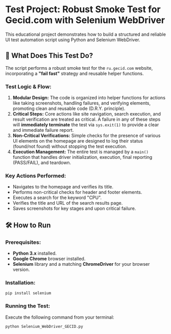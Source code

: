 # Test Project: Robust Smoke Test for Gecid.com with Selenium WebDriver

This educational project demonstrates how to build a structured and reliable UI test automation script using Python and Selenium WebDriver.

## 🚀 What Does This Test Do?

The script performs a robust smoke test for the `ru.gecid.com` website, incorporating a **"fail fast"** strategy and reusable helper functions.

### Test Logic & Flow:
1.  **Modular Design:** The code is organized into helper functions for actions like taking screenshots, handling failures, and verifying elements, promoting clean and reusable code (D.R.Y. principle).
2.  **Critical Steps:** Core actions like site navigation, search execution, and result verification are treated as critical. A failure in any of these steps will **immediately terminate** the test via `sys.exit(1)` to provide a clear and immediate failure report.
3.  **Non-Critical Verifications:** Simple checks for the presence of various UI elements on the homepage are designed to log their status (found/not found) without stopping the test execution.
4.  **Execution Management:** The entire test is managed by a `main()` function that handles driver initialization, execution, final reporting (PASS/FAIL), and teardown.

### Key Actions Performed:
*   Navigates to the homepage and verifies its title.
*   Performs non-critical checks for header and footer elements.
*   Executes a search for the keyword "CPU".
*   Verifies the title and URL of the search results page.
*   Saves screenshots for key stages and upon critical failure.

## 🛠️ How to Run

### Prerequisites:
*   **Python 3.x** installed.
*   **Google Chrome** browser installed.
*   **Selenium** library and a matching **ChromeDriver** for your browser version.

### Installation:
```
pip install selenium
```

### Running the Test:
Execute the following command from your terminal:
```
python Selenium_WebDriver_GECID.py
```
